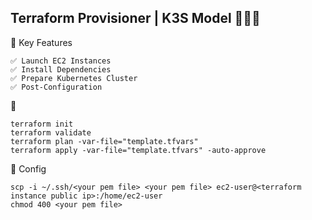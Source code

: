 

## Terraform Provisioner | K3S Model  🚀🚀🚀



🎯  Key Features
```
✅ Launch EC2 Instances
✅ Install Dependencies
✅ Prepare Kubernetes Cluster
✅ Post-Configuration
```

🚀 
```
terraform init
terraform validate
terraform plan -var-file="template.tfvars"
terraform apply -var-file="template.tfvars" -auto-approve
```

🧩 Config 

```
scp -i ~/.ssh/<your pem file> <your pem file> ec2-user@<terraform instance public ip>:/home/ec2-user
chmod 400 <your pem file>
```

